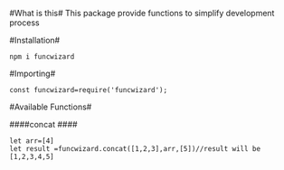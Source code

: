 #What is this#
This package provide functions to simplify development process

#Installation#

`npm i funcwizard`

#Importing#

`const funcwizard=require('funcwizard');`

#Available Functions#

####concat ####
``` 
let arr=[4]
let result =funcwizard.concat([1,2,3],arr,[5])//result will be [1,2,3,4,5]
```